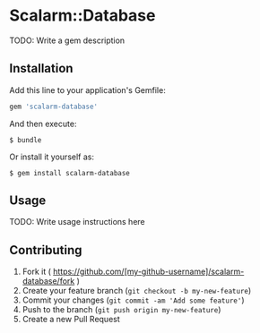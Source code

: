 # Scalarm::Database

TODO: Write a gem description

## Installation

Add this line to your application's Gemfile:

```ruby
gem 'scalarm-database'
```

And then execute:

    $ bundle

Or install it yourself as:

    $ gem install scalarm-database

## Usage

TODO: Write usage instructions here

## Contributing

1. Fork it ( https://github.com/[my-github-username]/scalarm-database/fork )
2. Create your feature branch (`git checkout -b my-new-feature`)
3. Commit your changes (`git commit -am 'Add some feature'`)
4. Push to the branch (`git push origin my-new-feature`)
5. Create a new Pull Request
